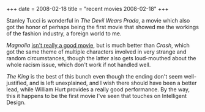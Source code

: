 +++
date = 2008-02-18
title = "recent movies 2008-02-18"
+++

Stanley Tucci is wonderful in *The Devil Wears Prada*, a movie which
also got the honor of perhaps being the first movie that showed me the
workings of the fashion industry, a foreign world to me.

*Magnolia* [isn\'t really a good movie], but is much better than
*Crash*, which got the same theme of multiple characters involved in
very strange and random circumstances, though the latter also gets
loud-mouthed about the whole racism issue, which don\'t work if not
handled well.

*The King* is the best of this bunch even though the ending don\'t seem
well-justified, and is left unexplained, and I wish there should have
been a better lead, while William Hurt provides a really good
performance. By the way, this it happens to be the first movie I\'ve
seen that touches on Intelligent Design.

  [isn\'t really a good movie]: http://movies.tshepang.net/recent-movies-2007-11-05
